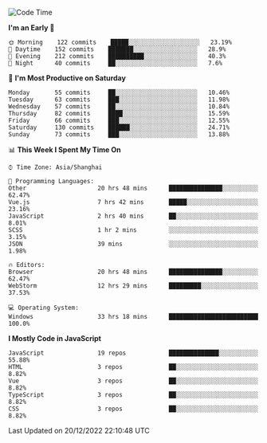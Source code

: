 <!--START_SECTION:waka-->
![Code Time](http://img.shields.io/badge/Code%20Time-1%2C805%20hrs%2021%20mins-blue)

**I'm an Early 🐤** 

```text
🌞 Morning    122 commits    █████░░░░░░░░░░░░░░░░░░░░   23.19% 
🌆 Daytime    152 commits    ███████░░░░░░░░░░░░░░░░░░   28.9% 
🌃 Evening    212 commits    ██████████░░░░░░░░░░░░░░░   40.3% 
🌙 Night      40 commits     ██░░░░░░░░░░░░░░░░░░░░░░░   7.6%

```
📅 **I'm Most Productive on Saturday** 

```text
Monday       55 commits     ██░░░░░░░░░░░░░░░░░░░░░░░   10.46% 
Tuesday      63 commits     ███░░░░░░░░░░░░░░░░░░░░░░   11.98% 
Wednesday    57 commits     ██░░░░░░░░░░░░░░░░░░░░░░░   10.84% 
Thursday     82 commits     ████░░░░░░░░░░░░░░░░░░░░░   15.59% 
Friday       66 commits     ███░░░░░░░░░░░░░░░░░░░░░░   12.55% 
Saturday     130 commits    ██████░░░░░░░░░░░░░░░░░░░   24.71% 
Sunday       73 commits     ███░░░░░░░░░░░░░░░░░░░░░░   13.88%

```


📊 **This Week I Spent My Time On** 

```text
⌚︎ Time Zone: Asia/Shanghai

💬 Programming Languages: 
Other                    20 hrs 48 mins      ███████████████░░░░░░░░░░   62.47% 
Vue.js                   7 hrs 42 mins       █████░░░░░░░░░░░░░░░░░░░░   23.16% 
JavaScript               2 hrs 40 mins       ██░░░░░░░░░░░░░░░░░░░░░░░   8.01% 
SCSS                     1 hr 2 mins         ░░░░░░░░░░░░░░░░░░░░░░░░░   3.15% 
JSON                     39 mins             ░░░░░░░░░░░░░░░░░░░░░░░░░   1.98%

🔥 Editors: 
Browser                  20 hrs 48 mins      ███████████████░░░░░░░░░░   62.47% 
WebStorm                 12 hrs 29 mins      █████████░░░░░░░░░░░░░░░░   37.53%

💻 Operating System: 
Windows                  33 hrs 18 mins      █████████████████████████   100.0%

```

**I Mostly Code in JavaScript** 

```text
JavaScript               19 repos            ██████████████░░░░░░░░░░░   55.88% 
HTML                     3 repos             ██░░░░░░░░░░░░░░░░░░░░░░░   8.82% 
Vue                      3 repos             ██░░░░░░░░░░░░░░░░░░░░░░░   8.82% 
TypeScript               3 repos             ██░░░░░░░░░░░░░░░░░░░░░░░   8.82% 
CSS                      3 repos             ██░░░░░░░░░░░░░░░░░░░░░░░   8.82%

```



 Last Updated on 20/12/2022 22:10:48 UTC
<!--END_SECTION:waka-->

<!--
**likaiqiang/likaiqiang** is a ✨ _special_ ✨ repository because its `README.md` (this file) appears on your GitHub profile.

Here are some ideas to get you started:

- 🔭 I’m currently working on ...
- 🌱 I’m currently learning ...
- 👯 I’m looking to collaborate on ...
- 🤔 I’m looking for help with ...
- 💬 Ask me about ...
- 📫 How to reach me: ...
- 😄 Pronouns: ...
- ⚡ Fun fact: ...
-->
